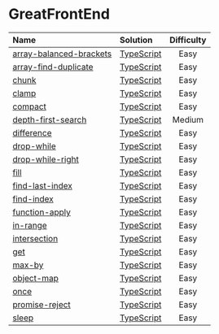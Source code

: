 # GreatFrontEnd

| Name                                                                                                  | Solution                                         | Difficulty |
| :---------------------------------------------------------------------------------------------------- | :----------------------------------------------- | :--------: |
| [array-balanced-brackets](https://www.greatfrontend.com/questions/javascript/array-balanced-brackets) | [TypeScript](./array-balanced-brackets/index.ts) |    Easy    |
| [array-find-duplicate](https://www.greatfrontend.com/questions/javascript/array-find-duplicate)       | [TypeScript](./array-find-duplicate/index.ts)    |    Easy    |
| [chunk](https://www.greatfrontend.com/questions/javascript/chunk)                                     | [TypeScript](./chunk/index.ts)                   |    Easy    |
| [clamp](https://www.greatfrontend.com/questions/javascript/clamp)                                     | [TypeScript](./clamp/index.ts)                   |    Easy    |
| [compact](https://www.greatfrontend.com/questions/javascript/compact)                                 | [TypeScript](./compact/index.ts)                 |    Easy    |
| [depth-first-search](https://www.greatfrontend.com/questions/javascript/depth-first-search)           | [TypeScript](./depth-first-search/index.ts)      |   Medium   |
| [difference](https://www.greatfrontend.com/questions/javascript/difference)                           | [TypeScript](./difference/index.ts)              |    Easy    |
| [drop-while](https://www.greatfrontend.com/questions/javascript/drop-while)                           | [TypeScript](./drop-while/index.ts)              |    Easy    |
| [drop-while-right](https://www.greatfrontend.com/questions/javascript/drop-while-right)               | [TypeScript](./drop-while-right/index.ts)        |    Easy    |
| [fill](https://www.greatfrontend.com/questions/javascript/fill)                                       | [TypeScript](./fill/index.ts)                    |    Easy    |
| [find-last-index](https://www.greatfrontend.com/questions/javascript/find-last-index)                 | [TypeScript](./find-last-index/index.ts)         |    Easy    |
| [find-index](https://www.greatfrontend.com/questions/javascript/find-index)                           | [TypeScript](./find-index/index.ts)              |    Easy    |
| [function-apply](https://www.greatfrontend.com/questions/javascript/function-apply)                   | [TypeScript](./function-apply/index.ts)          |    Easy    |
| [in-range](https://www.greatfrontend.com/questions/javascript/in-range)                               | [TypeScript](./in-range/index.ts)                |    Easy    |
| [intersection](https://www.greatfrontend.com/questions/javascript/intersection)                       | [TypeScript](./intersection/index.ts)            |    Easy    |
| [get](https://www.greatfrontend.com/questions/javascript/get)                                         | [TypeScript](./get/index.ts)                     |    Easy    |
| [max-by](https://www.greatfrontend.com/questions/javascript/max-by)                                   | [TypeScript](./max-by/index.ts)                  |    Easy    |
| [object-map](https://www.greatfrontend.com/questions/javascript/object-map)                           | [TypeScript](./object-map/index.ts)              |    Easy    |
| [once](https://www.greatfrontend.com/questions/javascript/once)                                       | [TypeScript](./once/index.ts)                    |    Easy    |
| [promise-reject](https://www.greatfrontend.com/questions/javascript/promise-reject)                   | [TypeScript](./promise-reject/index.ts)          |    Easy    |
| [sleep](https://www.greatfrontend.com/questions/javascript/sleep)                                     | [TypeScript](./sleep/index.ts)                   |    Easy    |
